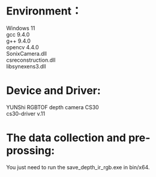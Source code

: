 # Environment：
  Windows 11  
  gcc 9.4.0  
  g++ 9.4.0  
  opencv 4.4.0  
  SonixCamera.dll  
  csreconstruction.dll  
  libsynexens3.dll  
# Device and Driver:
   YUNShi RGBTOF depth camera CS30  
    cs30-driver v.11
# The data collection and pre-prossing:
   You just need to run the save_depth_ir_rgb.exe in bin/x64.
